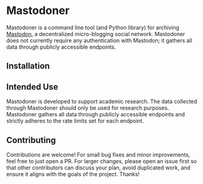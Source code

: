 # Mastodoner

Mastodoner is a command line tool (and Python library) for archiving [Mastodon](https://joinmastodon.org), a decentralized micro-blogging social network. Mastodoner does not currently require any authentication with Mastodon; it gathers all data through publicly accessible endpoints. 

## Installation



## Intended Use

Mastodoner is developed to support academic research. The data collected through Mastodoner should only be used for research purposes. Mastodoner gathers all data through publicly accessible endpoints and strictly adheres to the rate limits set for each endpoint.

## Contributing

Contributions are welcome! For small bug fixes and minor improvements, feel free to just open a PR. For larger changes, please open an issue first so that other contributors can discuss your plan, avoid duplicated work, and ensure it aligns with the goals of the project. Thanks!
